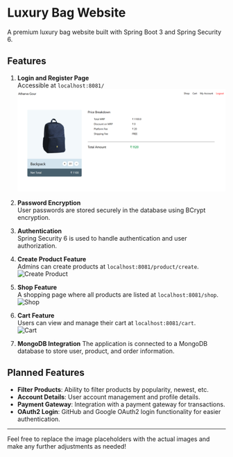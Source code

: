 # Luxury Bag Website

A premium luxury bag website built with Spring Boot 3 and Spring Security 6.

## Features

1. **Login and Register Page**  
   Accessible at `localhost:8081/`  
   ![Login and Register](/src/main/resources/static/images/CartPage.png)  

2. **Password Encryption**  
   User passwords are stored securely in the database using BCrypt encryption.  

3. **Authentication**  
   Spring Security 6 is used to handle authentication and user authorization.  

4. **Create Product Feature**  
   Admins can create products at `localhost:8081/product/create`.  
   ![Create Product](image-placeholder)  

5. **Shop Feature**  
   A shopping page where all products are listed at `localhost:8081/shop`.  
   ![Shop](image-placeholder)  

6. **Cart Feature**  
   Users can view and manage their cart at `localhost:8081/cart`.  
   ![Cart](image-placeholder)

7. **MongoDB Integration**
  The application is connected to a MongoDB database to store user, product, and order information.


## Planned Features

- **Filter Products**: Ability to filter products by popularity, newest, etc.
- **Account Details**: User account management and profile details.
- **Payment Gateway**: Integration with a payment gateway for transactions.
- **OAuth2 Login**: GitHub and Google OAuth2 login functionality for easier authentication.

---

Feel free to replace the image placeholders with the actual images and make any further adjustments as needed!
